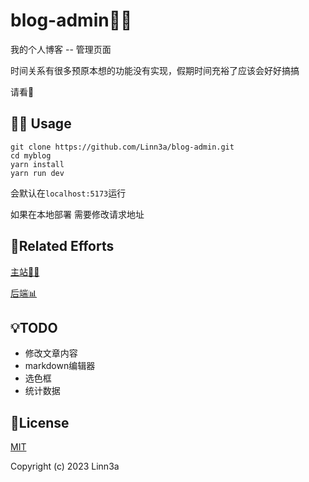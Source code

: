 # blog-admin:woman_judge:

我的个人博客 -- 管理页面

时间关系有很多预原本想的功能没有实现，假期时间充裕了应该会好好搞搞

请看:eyes:

## :running_woman: Usage
```
git clone https://github.com/Linn3a/blog-admin.git
cd myblog
yarn install
yarn run dev
```
会默认在`localhost:5173`运行

如果在本地部署 需要修改请求地址
## :revolving_hearts:Related Efforts

[主站:woman_technologist:](https://github.com/Linn3a/myblog)

[后端:bar_chart:](https://github.com/Linn3a/blog-backend)

## :bulb:TODO
   -  修改文章内容
   -  markdown编辑器
   -  选色框
   -  统计数据
  
##  :memo:License

[MIT](https://github.com/Linn3a/blog-admin/blob/main/LICENSE)

Copyright (c) 2023 Linn3a

